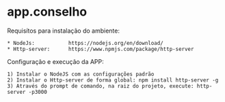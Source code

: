 # app.conselho

Requisítos para instalação do ambiente:

    * NodeJs:           https://nodejs.org/en/download/
    * Http-server:      https://www.npmjs.com/package/http-server

Configuração e execução da APP:

    1) Instalar o NodeJS com as configurações padrão
    2) Instalar o Http-server de forma global: npm install http-server -g
    3) Através do prompt de comando, na raiz do projeto, execute: http-server -p3000
